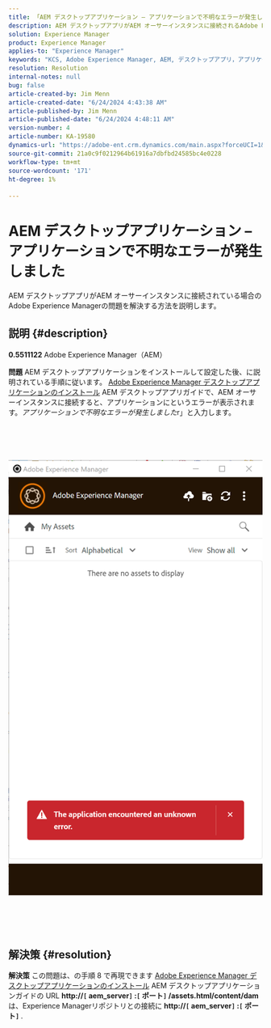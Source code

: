 ```yaml
---
title: 「AEM デスクトップアプリケーション – アプリケーションで不明なエラーが発生しました」
description: AEM デスクトップアプリがAEM オーサーインスタンスに接続されるAdobe Experience Managerの問題を解決する方法について説明します。
solution: Experience Manager
product: Experience Manager
applies-to: "Experience Manager"
keywords: "KCS, Adobe Experience Manager, AEM, デスクトップアプリ，アプリケーションで不明なエラーが発生しました，FAQ"
resolution: Resolution
internal-notes: null
bug: false
article-created-by: Jim Menn
article-created-date: "6/24/2024 4:43:38 AM"
article-published-by: Jim Menn
article-published-date: "6/24/2024 4:48:11 AM"
version-number: 4
article-number: KA-19580
dynamics-url: "https://adobe-ent.crm.dynamics.com/main.aspx?forceUCI=1&pagetype=entityrecord&etn=knowledgearticle&id=5b64ce51-e431-ef11-8409-000d3a5a67ba"
source-git-commit: 21a0c9f0212964b61916a7dbfbd24585bc4e0228
workflow-type: tm+mt
source-wordcount: '171'
ht-degree: 1%

---
```


# AEM デスクトップアプリケーション – アプリケーションで不明なエラーが発生しました


AEM デスクトップアプリがAEM オーサーインスタンスに接続されている場合のAdobe Experience Managerの問題を解決する方法を説明します。

## 説明 {#description}


<b>0.5511122</b>
Adobe Experience Manager（AEM）

<b>問題</b>
AEM デスクトップアプリケーションをインストールして設定した後、に説明されている手順に従います。 [Adobe Experience Manager デスクトップアプリケーションのインストール](https://experienceleague.adobe.com/docs/experience-manager-desktop-app/using/install-upgrade.html?lang=en#install-v2) AEM デスクトップアプリガイドで、AEM オーサーインスタンスに接続すると、アプリケーションにというエラーが表示されます。*アプリケーションで不明なエラーが発生しました*r」と入力します。
<br><br><br> <br><br> ![](assets/___5c64ce51-e431-ef11-8409-000d3a5a67ba___.png)<br><br> <br><br> 

## 解決策 {#resolution}


<b>解決策</b>
この問題は、の手順 8 で再現できます [Adobe Experience Manager デスクトップアプリケーションのインストール](https://experienceleague.adobe.com/docs/experience-manager-desktop-app/using/install-upgrade.html?lang=en#install-v2) AEM デスクトップアプリケーションガイドの URL <b>http://`[` aem_server`]` :`[` ポート`]` /assets.html/content/dam</b> は、Experience Managerリポジトリとの接続に <b>http://`[` aem_server`]` :`[` ポート`]` </b>.
